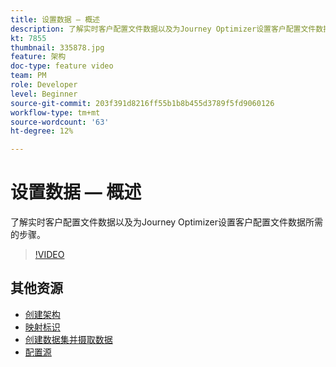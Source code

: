 ```yaml
---
title: 设置数据 — 概述
description: 了解实时客户配置文件数据以及为Journey Optimizer设置客户配置文件数据所需的步骤。
kt: 7855
thumbnail: 335878.jpg
feature: 架构
doc-type: feature video
team: PM
role: Developer
level: Beginner
source-git-commit: 203f391d8216ff55b1b8b455d3789f5fd9060126
workflow-type: tm+mt
source-wordcount: '63'
ht-degree: 12%

---
```



# 设置数据 — 概述

了解实时客户配置文件数据以及为Journey Optimizer设置客户配置文件数据所需的步骤。

>[!VIDEO](https://video.tv.adobe.com/v/335878?quality=12)

## 其他资源

* [创建架构](/help/set-up-data/create-schema.md)
* [映射标识](/help/set-up-data/map-identities.md)
* [创建数据集并摄取数据](/help/set-up-data/create-datasets-and-ingest-data.md)
* [配置源](/help/set-up-data/configure-data-sources.md)

